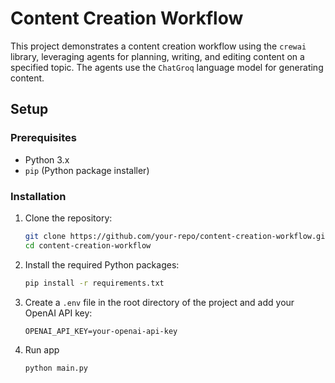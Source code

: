 # Content Creation Workflow

This project demonstrates a content creation workflow using the `crewai` library, leveraging agents for planning, writing, and editing content on a specified topic. The agents use the `ChatGroq` language model for generating content.

## Setup

### Prerequisites

- Python 3.x
- `pip` (Python package installer)

### Installation

1. Clone the repository:

    ```bash
    git clone https://github.com/your-repo/content-creation-workflow.git
    cd content-creation-workflow
    ```

2. Install the required Python packages:

    ```bash
    pip install -r requirements.txt
    ```

3. Create a `.env` file in the root directory of the project and add your OpenAI API key:

    ```plaintext
    OPENAI_API_KEY=your-openai-api-key
    ```


4. Run app


   ```bash
   python main.py
   ```


   
